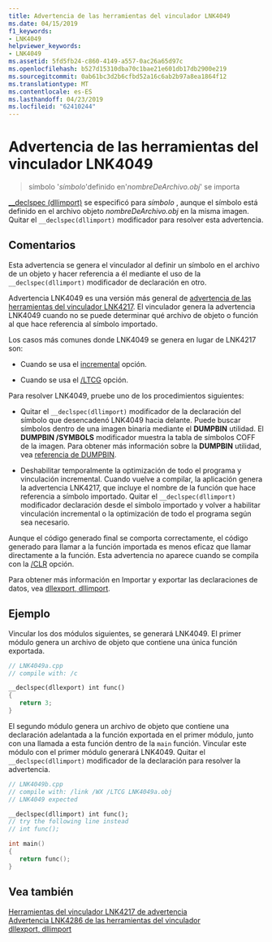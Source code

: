 ```yaml
---
title: Advertencia de las herramientas del vinculador LNK4049
ms.date: 04/15/2019
f1_keywords:
- LNK4049
helpviewer_keywords:
- LNK4049
ms.assetid: 5fd5fb24-c860-4149-a557-0ac26a65d97c
ms.openlocfilehash: b527d15310dba70c1bae21e601db17db2900e219
ms.sourcegitcommit: 0ab61bc3d2b6cfbd52a16c6ab2b97a8ea1864f12
ms.translationtype: MT
ms.contentlocale: es-ES
ms.lasthandoff: 04/23/2019
ms.locfileid: "62410244"
---
```

# <a name="linker-tools-warning-lnk4049"></a>Advertencia de las herramientas del vinculador LNK4049

> símbolo '*símbolo*'definido en'*nombreDeArchivo.obj*' se importa

[__declspec (dllimport)](../../cpp/dllexport-dllimport.md) se especificó para *símbolo* , aunque el símbolo está definido en el archivo objeto *nombreDeArchivo.obj* en la misma imagen. Quitar el `__declspec(dllimport)` modificador para resolver esta advertencia.

## <a name="remarks"></a>Comentarios

Esta advertencia se genera el vinculador al definir un símbolo en el archivo de un objeto y hacer referencia a él mediante el uso de la `__declspec(dllimport)` modificador de declaración en otro.

Advertencia LNK4049 es una versión más general de [advertencia de las herramientas del vinculador LNK4217](linker-tools-warning-lnk4217.md). El vinculador genera la advertencia LNK4049 cuando no se puede determinar qué archivo de objeto o función al que hace referencia al símbolo importado.

Los casos más comunes donde LNK4049 se genera en lugar de LNK4217 son:

- Cuando se usa el [incremental](../../build/reference/incremental-link-incrementally.md) opción.

- Cuando se usa el [/LTCG](../../build/reference/ltcg-link-time-code-generation.md) opción.

Para resolver LNK4049, pruebe uno de los procedimientos siguientes:

- Quitar el `__declspec(dllimport)` modificador de la declaración del símbolo que desencadenó LNK4049 hacia delante. Puede buscar símbolos dentro de una imagen binaria mediante el **DUMPBIN** utilidad. El **DUMPBIN /SYMBOLS** modificador muestra la tabla de símbolos COFF de la imagen. Para obtener más información sobre la **DUMPBIN** utilidad, vea [referencia de DUMPBIN](../../build/reference/dumpbin-reference.md).

- Deshabilitar temporalmente la optimización de todo el programa y vinculación incremental. Cuando vuelve a compilar, la aplicación genera la advertencia LNK4217, que incluye el nombre de la función que hace referencia a símbolo importado. Quitar el `__declspec(dllimport)` modificador declaración desde el símbolo importado y volver a habilitar vinculación incremental o la optimización de todo el programa según sea necesario.

Aunque el código generado final se comporta correctamente, el código generado para llamar a la función importada es menos eficaz que llamar directamente a la función. Esta advertencia no aparece cuando se compila con la [/CLR](../../build/reference/clr-common-language-runtime-compilation.md) opción.

Para obtener más información en Importar y exportar las declaraciones de datos, vea [dllexport, dllimport](../../cpp/dllexport-dllimport.md).

## <a name="example"></a>Ejemplo

Vincular los dos módulos siguientes, se generará LNK4049. El primer módulo genera un archivo de objeto que contiene una única función exportada.

```cpp
// LNK4049a.cpp
// compile with: /c

__declspec(dllexport) int func()
{
   return 3;
}
```

El segundo módulo genera un archivo de objeto que contiene una declaración adelantada a la función exportada en el primer módulo, junto con una llamada a esta función dentro de la `main` función. Vincular este módulo con el primer módulo generará LNK4049. Quitar el `__declspec(dllimport)` modificador de la declaración para resolver la advertencia.

```cpp
// LNK4049b.cpp
// compile with: /link /WX /LTCG LNK4049a.obj
// LNK4049 expected

__declspec(dllimport) int func();
// try the following line instead
// int func();

int main()
{
   return func();
}
```

## <a name="see-also"></a>Vea también

[Herramientas del vinculador LNK4217 de advertencia](linker-tools-warning-lnk4217.md) \
[Advertencia LNK4286 de las herramientas del vinculador](linker-tools-warning-lnk4286.md) \
[dllexport, dllimport](../../cpp/dllexport-dllimport.md)